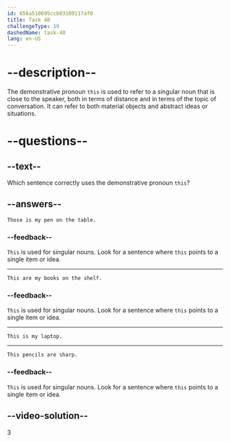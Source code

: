 ```yaml
---
id: 656a510695ccb03109117af0
title: Task 48
challengeType: 19
dashedName: task-48
lang: en-US
---
```


# --description--

The demonstrative pronoun `this` is used to refer to a singular noun that is close to the speaker, both in terms of distance and in terms of the topic of conversation. It can refer to both material objects and abstract ideas or situations.

# --questions--

## --text--

Which sentence correctly uses the demonstrative pronoun `this`?

## --answers--

`Those is my pen on the table.`

### --feedback--

`This` is used for singular nouns. Look for a sentence where `this` points to a single item or idea.

---

`This are my books on the shelf.`

### --feedback--

`This` is used for singular nouns. Look for a sentence where `this` points to a single item or idea.

---

`This is my laptop.`

---

`This pencils are sharp.`

### --feedback--

`This` is used for singular nouns. Look for a sentence where `this` points to a single item or idea.

## --video-solution--

3
